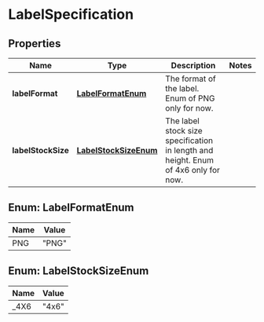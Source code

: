 # LabelSpecification

## Properties
Name | Type | Description | Notes
------------ | ------------- | ------------- | -------------
**labelFormat** | [**LabelFormatEnum**](#LabelFormatEnum) | The format of the label. Enum of PNG only for now. | 
**labelStockSize** | [**LabelStockSizeEnum**](#LabelStockSizeEnum) | The label stock size specification in length and height. Enum of 4x6 only for now. | 

<a name="LabelFormatEnum"></a>
## Enum: LabelFormatEnum
Name | Value
---- | -----
PNG | &quot;PNG&quot;

<a name="LabelStockSizeEnum"></a>
## Enum: LabelStockSizeEnum
Name | Value
---- | -----
_4X6 | &quot;4x6&quot;
